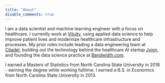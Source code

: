 ```yaml
---
title: "About"
disable_comments: true
---
```


I am a data scientist and machine learning engineer with a focus on healthcare. I currently work at [Vituity](https://www.vituity.com/), using applied data science to help improve patient lives and modernize healthcare infrastructure and processes. My prior roles include leading a data engineering team at [Citadel](https://www.citadel.com/), building out the technology behind the healthcare AI startup [Jvion](https://jvion.com/), and founding the data science practice at [Bandwidth.com](https://www.bandwidth.com/).

I earned a Masters of Statistics from North Carolina State University in 2018 - earning the degree while working fulltime. I earned a B.S. in Economics from North Carolina State University in 2013.